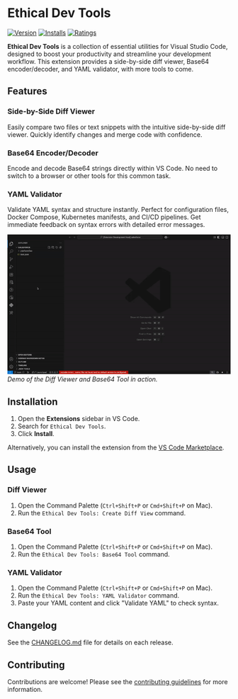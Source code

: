 # Ethical Dev Tools

[![Version](https://img.shields.io/visual-studio-marketplace/v/AnkitMalikTools.ethical-dev-tools.svg)](https://marketplace.visualstudio.com/items?itemName=AnkitMalikTools.ethical-dev-tools)
[![Installs](https://img.shields.io/visual-studio-marketplace/i/AnkitMalikTools.ethical-dev-tools.svg)](https://marketplace.visualstudio.com/items?itemName=AnkitMalikTools.ethical-dev-tools)
[![Ratings](https://img.shields.io/visual-studio-marketplace/r/AnkitMalikTools.ethical-dev-tools.svg)](https://marketplace.visualstudio.com/items?itemName=AnkitMalikTools.ethical-dev-tools)

**Ethical Dev Tools** is a collection of essential utilities for Visual Studio Code, designed to boost your productivity and streamline your development workflow. This extension provides a side-by-side diff viewer, Base64 encoder/decoder, and YAML validator, with more tools to come.

## Features

### Side-by-Side Diff Viewer
Easily compare two files or text snippets with the intuitive side-by-side diff viewer. Quickly identify changes and merge code with confidence.

### Base64 Encoder/Decoder

Encode and decode Base64 strings directly within VS Code. No need to switch to a browser or other tools for this common task.

### YAML Validator

Validate YAML syntax and structure instantly. Perfect for configuration files, Docker Compose, Kubernetes manifests, and CI/CD pipelines. Get immediate feedback on syntax errors with detailed error messages.


![Diff-Viewer and Base64-Tool Demo](https://github.com/ankitmalikg2/ethical-dev-tools/raw/main/media/dev-tools-working.gif)  
*Demo of the Diff Viewer and Base64 Tool in action.*

## Installation

1.  Open the **Extensions** sidebar in VS Code.
2.  Search for `Ethical Dev Tools`.
3.  Click **Install**.

Alternatively, you can install the extension from the [VS Code Marketplace](https://marketplace.visualstudio.com/items?itemName=ankitmalikg2.ethical-dev-tools).

## Usage

### Diff Viewer

1.  Open the Command Palette (`Ctrl+Shift+P` or `Cmd+Shift+P` on Mac).
2.  Run the `Ethical Dev Tools: Create Diff View` command.

### Base64 Tool

1.  Open the Command Palette (`Ctrl+Shift+P` or `Cmd+Shift+P` on Mac).
2.  Run the `Ethical Dev Tools: Base64 Tool` command.

### YAML Validator

1.  Open the Command Palette (`Ctrl+Shift+P` or `Cmd+Shift+P` on Mac).
2.  Run the `Ethical Dev Tools: YAML Validator` command.
3.  Paste your YAML content and click "Validate YAML" to check syntax.


## Changelog

See the [CHANGELOG.md](CHANGELOG.md) file for details on each release.

## Contributing

Contributions are welcome! Please see the [contributing guidelines](https://github.com/ankitmalikg2/ethical-dev-tools/blob/main/CONTRIBUTING.md) for more information.
